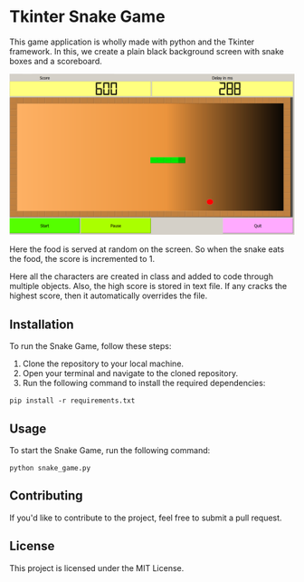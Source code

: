 <!DOCTYPE html>
<html>

<head>
  <meta charset="UTF-8">
  <title>Tkinter Snake Game</title>
</head>

<body>

  <h1>Tkinter Snake Game</h1>

  <p>This game application is wholly made with python and the Tkinter framework. In this, we create a plain black background screen with snake boxes and a scoreboard.</p>

  <img src="snake-game.png" alt="Snake Game Screenshot">

  <p>Here the food is served at random on the screen. So when the snake eats the food, the score is incremented to 1.</p>

  <p>Here all the characters are created in class and added to code through multiple objects. Also, the high score is stored in text file. If any cracks the highest score, then it automatically overrides the file.</p>

  <h2>Installation</h2>

  <p>To run the Snake Game, follow these steps:</p>

  <ol>
    <li>Clone the repository to your local machine.</li>
    <li>Open your terminal and navigate to the cloned repository.</li>
    <li>Run the following command to install the required dependencies:</li>
  </ol>

  <pre><code>pip install -r requirements.txt</code></pre>

  <h2>Usage</h2>

  <p>To start the Snake Game, run the following command:</p>

  <pre><code>python snake_game.py</code></pre>

  <h2>Contributing</h2>

  <p>If you'd like to contribute to the project, feel free to submit a pull request.</p>

  <h2>License</h2>

  <p>This project is licensed under the MIT License.</p>

</body>

</html>
